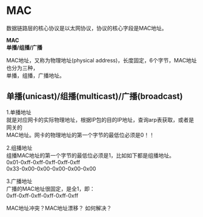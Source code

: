 # MAC    
数据链路层的核心协议是以太网协议，协议的核心字段是MAC地址。      
    
**MAC**    
**单播/组播/广播**    

MAC地址，又称为物理地址(physical address)，长度固定，6个字节，MAC地址也分为三种，    
单播，组播，广播地址。          
        
## 单播(unicast)/组播(multicast)/广播(broadcast)          
1.单播地址  
就是对应网卡的实际物理地址，根据IP包的目的IP地址，查询arp表获取，或者是网关的        
MAC地址。网卡的物理地址的第一个字节的最低位必须是0！！          
        
2.组播地址       
组播MAC地址的第一个字节的最低位必须是1，比如如下都是组播地址。          
0x01-0xff-0xff-0xff-0xff-0xff          
0x33-0x00-0x00-0x00-0x00-0x00          
        
3.广播地址  
广播的MAC地址很固定，是全1，即：          
0xff-0xff-0xff-0xff-0xff-0xff          


MAC地址冲突？MAC地址漂移？
如何解决？
